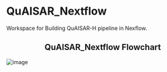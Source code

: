 # QuAISAR_Nextflow
Workspace for Building QuAISAR-H pipeline in Nexflow.

## <div align="center">QuAISAR_Nextflow Flowchart</div>
 
![image](https://user-images.githubusercontent.com/69120361/163631111-c7644814-4c5a-458c-8bd7-1cf3fe486e77.png)

